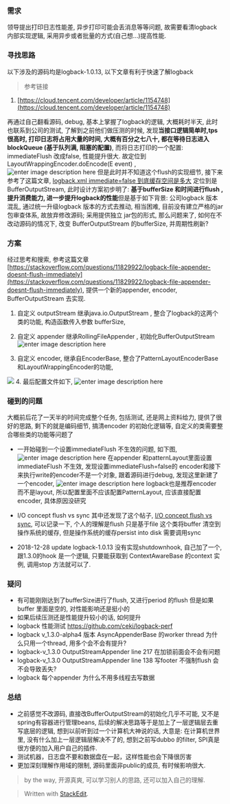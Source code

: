 ### 需求
领导提出打印日志性能差, 异步打印可能会丢消息等等问题, 故需要看清logback 内部实现逻辑, 采用异步或者批量的方式(自己想...)提高性能.

### 寻找思路
以下涉及的源码均是logback-1.0.13, 以下文章有利于快速了解logback
> 参考链接
1. [https://cloud.tencent.com/developer/article/1154748](https://cloud.tencent.com/developer/article/1154748)

再通过自己翻看源码, debug, 基本上掌握了logback的逻辑, 大概耗时半天, 此时也联系到公司的测试, 了解到之前他们做压测的时候, 发现**当接口逻辑简单时,tps 很高时, 打印日志将占用大量的时间, 大概有百分之七八十, 都在等待日志进入blockQueue (基于队列满, 阻塞的配置)**, 而将日志打印的一个配置: immediateFlush 改成false, 性能提升很大. 故定位到 LayoutWrappingEncoder.doEncode(E event) ,
![enter image description here](https://drive.google.com/uc?id=1YK4-VblwCicba7XCplX2OmBzti4-1XW8)
但是此时并不知道这个flush的实现细节, 接下来参考了这篇文章, [logback.xml immediate=false 到底缓存空间是多大](http://k1280000.iteye.com/blog/2265177)
定位到是 BufferOutputStream, 此时设计方案初步明了: **基于bufferSize 和时间进行flush , 提升消费能力, 进一步提升logback的性能**但是基于如下背景: 
公司logback 版本混乱, 通过统一升级logback 版本的方式去推动, 相当困难, 目前没有建立严格的jar包审查体系, 故放弃修改源码; 采用提供独立 jar包的形式,  那么问题来了, 如何在不改动源码的情况下, 改变 BufferOutputStream 的bufferSize, 并周期性刷新? 

### 方案
经过思考和搜索, 参考这篇文章 [https://stackoverflow.com/questions/11829922/logback-file-appender-doesnt-flush-immediately](https://stackoverflow.com/questions/11829922/logback-file-appender-doesnt-flush-immediately), 提供一个新的appender, encoder, BufferOutputStream 去实现.

1. 自定义 outputStream 继承java.io.OutputStream , 整合了logback的这两个类的功能, 构造函数传入参数 bufferSize, 

2. 自定义 appender 继承RollingFileAppender , 初始化BufferOutputStream 
![enter image description here](https://drive.google.com/uc?id=1yA923Us6R5DW4VkF4PKIJQHTFUlj9T2v)
3. 自定义 encoder, 继承自EncoderBase, 整合了PatternLayoutEncoderBase和LayoutWrappingEncoder的功能, 

![](https://drive.google.com/uc?id=1-B3bpZIFiTPgS-m9tImlxRZYgm_kMsoP)
4. 最后配置文件如下, 
![enter image description here](https://drive.google.com/uc?id=1ZbecJjVla4PSqrvfZ1msbh9lL_qiGfmc)
### 碰到的问题
大概前后花了一天半的时间完成整个任务, 包括测试, 还是网上资料给力, 提供了很好的思路, 剩下的就是编码细节, 搞清encoder 的初始化逻辑等, 自定义的类需要整合哪些类的功能等问题了

* 一开始碰到一个设置immediateFlush 不生效的问题, 如下图,
![enter image description here](https://drive.google.com/uc?id=1oZxx0e7zRq_VP2NIkDZRzl0mB7w8KGom)
 在appender 和patternLayout里面设置immediateFlush 不生效, 发现设置immediateFlush=false的 encoder和接下来执行write的encoder不是一个对象, 跟着源码进行debug, 发现这里新建了一个encoder, 
![enter image description here](https://drive.google.com/uc?id=1SJ73FAADDJ4KbOd7NdjyboXd85UDnLIe)
logback也是推荐encoder 而不是layout, 所以配置里面不应该配置PatternLayout, 应该直接配置encoder, 具体原因没研究
* I/O concept flush vs sync 
 其中还发现了这个帖子, [I/O concept flush vs sync](https://stackoverflow.com/questions/4072878/i-o-concept-flush-vs-sync), 可以记录一下, 个人的理解是flush 只是基于file 这个类将buffer 清空到操作系统的缓存, 但是操作系统的缓存persist into disk 需要调用sync 
 
 * 2018-12-28 update
logback-1.0.13 没有实现shutdownhook, 自己加了一个, 跟1.3.0的hook 是一个逻辑, 只要能获取到 ContextAwareBase 的context 实例, 调用stop 方法就可以了.

### 疑问
* 有可能刚刚达到了bufferSize进行了flush, 又进行period 的flush
但是如果buffer 里面是空的, 对性能影响还是挺小的
* 如果后续压测还是性能提升较小的话, 如何提升
* logback 性能测试 https://github.com/ceki/logback-perf
* logback v_1.3.0-alpha4 版本 AsyncAppenderBase 的worker thread 为什么只用一个thread, 用多个会不会有提升?
* logback-v_1.3.0 OutputStreamAppender line 217 在加锁前面会不会有问题
* logback-v_1.3.0 OutputStreamAppender  line 138 写footer 不强制flush 会不会导致丢失?
* logback 每个appender 为什么不用多线程去写数据

### 总结

* 之前感觉不改源码, 直接改BufferOutputStream的初始化几乎不可能, 又不是spring有容器进行管理beans, 后续的解决思路等于是加上了一层逻辑层去重写底层的逻辑, 想到以前听到过一个计算机大神说的话, 大意是: 在计算机世界里, 没有什么加上一层逻辑层解决不了的, 想到之前写dubbo 的filter, SPI真是很方便的加入用户自己的插件.
* 测试机器，日志盘不要和数据盘在一起，这样性能也会下降很厉害
* 更加深刻理解作用域的限制, 源码里面非public的成员, 有时候影响很大.


> by the way, 开源真爽, 可以学习别人的思路, 还可以加入自己的理解.




> Written with [StackEdit](https://stackedit.io/).
<!--stackedit_data:
eyJoaXN0b3J5IjpbLTE4NTIxNDYwMjcsNDI2NDgzMjY4LC02Mz
c4OTY2ODhdfQ==
-->